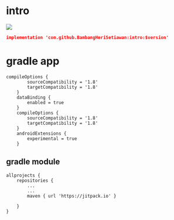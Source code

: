 # intro

[![](https://jitpack.io/v/BambangHeriSetiawan/intro.svg)](https://jitpack.io/#BambangHeriSetiawan/intro)


```json
implementation 'com.github.BambangHeriSetiawan:intro:$version'
```

# gradle app


```
compileOptions {
        sourceCompatibility = '1.8'
        targetCompatibility = '1.8'
    }
    dataBinding {
        enabled = true
    }
    compileOptions {
        sourceCompatibility = '1.8'
        targetCompatibility = '1.8'
    }
    androidExtensions {
        experimental = true
    }

```

## gradle module

 ```
 allprojects {
     repositories {
         ...
         ...
         maven { url 'https://jitpack.io' }

     }
 }
 ```
